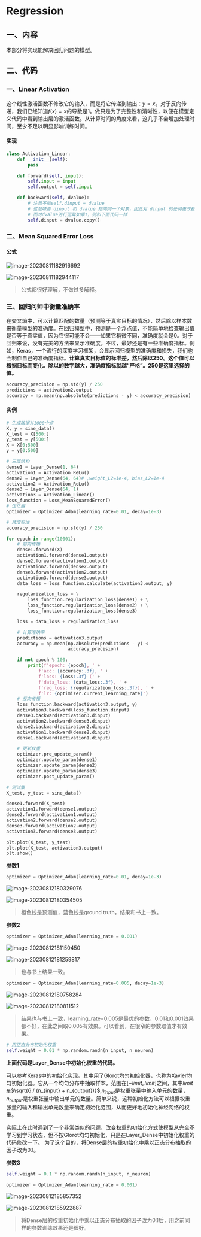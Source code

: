 # Regression 

## 一、内容

本部分将实现能解决回归问题的模型。

## 二、代码

### 一、Linear Activation

这个线性激活函数不修改它的输入，而是将它传递到输出：$y=x$。对于反向传递，我们已经知道$f(x)=x$的导数是1。做只是为了完整性和清晰性，以便在模型定义代码中看到输出层的激活函数。从计算时间的角度来看，这几乎不会增加处理时间，至少不足以明显影响训练时间。

#### **实现**

```python
class Activation_Linear:
    def __init__(self):
        pass

    def forward(self, input):
        self.input = input
        self.output = self.input

    def backward(self, dvalue):
        # 注意不能self.dinput = dvalue
        # 这意味着 dinput 和 dvalue 指向同一个对象，因此对 dinput 的任何更改都会影响原始的 dvalue 对象
        # 而对dvalue进行运算如乘1，则和下面代码一样
        self.dinput = dvalue.copy()
```

### 二、Mean Squared Error Loss

#### **公式**

![image-20230811182916692](https://raw.githubusercontent.com/HX-1234/NoteImage/main/202308111829742.png)

![image-20230811182944117](https://raw.githubusercontent.com/HX-1234/NoteImage/main/202308111829163.png)

> 公式都很好理解，不做过多解释。

### 三、回归问师中衡量准确率

在交叉熵中，可以计算匹配的数量（预测等于真实目标的情况），然后除以样本数来衡量模型的准确度。在回归模型中，预测是一个浮点值，不能简单地检查输出值是否等于真实值，因为它很可能不会——如果它稍微不同，准确度就会是0。对于回归来说，没有完美的方法来显示准确度。不过，最好还是有一些准确度指标。例如，Keras，一个流行的深度学习框架，会显示回归模型的准确度和损失，我们也会制作自己的准确度指标。**计算真实目标值的标准差，然后除以250。这个值可以根据目标而变化。除以的数字越大，准确度指标就越“严格”。250是这里选择的值。**

~~~py
accuracy_precision = np.std(y) / 250
predictions = activation2.output 
accuracy = np.mean(np.absolute(predictions - y) < accuracy_precision) 
~~~

#### **实例**

```python
# 生成数据共1000个点
X, y = sine_data()
X_test = X[500:]
y_test = y[500:]
X = X[0:500]
y = y[0:500]

# 三层结构
dense1 = Layer_Dense(1, 64)
activation1 = Activation_ReLu()
dense2 = Layer_Dense(64, 64)# ,weight_L2=1e-4, bias_L2=1e-4
activation2 = Activation_ReLu()
dense3 = Layer_Dense(64, 1)
activation3 = Activation_Linear()
loss_function = Loss_MeanSquaredError()
# 优化器
optimizer = Optimizer_Adam(learning_rate=0.01, decay=1e-3)

# 精度标准
accuracy_precision = np.std(y) / 250

for epoch in range(10001):
    # 前向传播
    dense1.forward(X)
    activation1.forward(dense1.output)
    dense2.forward(activation1.output)
    activation2.forward(dense2.output)
    dense3.forward(activation2.output)
    activation3.forward(dense3.output)
    data_loss = loss_function.calculate(activation3.output, y)

    regularization_loss = \
        loss_function.regularization_loss(dense1) + \
        loss_function.regularization_loss(dense2) + \
        loss_function.regularization_loss(dense3)

    loss = data_loss + regularization_loss

    # 计算准确率
    predictions = activation3.output
    accuracy = np.mean(np.absolute(predictions - y) <
                       accuracy_precision)

    if not epoch % 100:
        print(f'epoch: {epoch}, ' +
            f'acc: {accuracy:.3f}, ' +
            f'loss: {loss:.3f} (' +
            f'data_loss: {data_loss:.3f}, ' +
            f'reg_loss: {regularization_loss:.3f}), ' +
            f'lr: {optimizer.current_learning_rate}')
    # 反向传播
    loss_function.backward(activation3.output, y)
    activation3.backward(loss_function.dinput)
    dense3.backward(activation3.dinput)
    activation2.backward(dense3.dinput)
    dense2.backward(activation2.dinput)
    activation1.backward(dense2.dinput)
    dense1.backward(activation1.dinput)

    # 更新权重
    optimizer.pre_update_param()
    optimizer.update_param(dense1)
    optimizer.update_param(dense2)
    optimizer.update_param(dense3)
    optimizer.post_update_param()

# 测试集
X_test, y_test = sine_data()

dense1.forward(X_test)
activation1.forward(dense1.output)
dense2.forward(activation1.output)
activation2.forward(dense2.output)
dense3.forward(activation2.output)
activation3.forward(dense3.output)

plt.plot(X_test, y_test)
plt.plot(X_test, activation3.output)
plt.show()
```

**参数1**

~~~py
optimizer = Optimizer_Adam(learning_rate=0.01, decay=1e-3)
~~~



![image-20230812180329076](https://raw.githubusercontent.com/HX-1234/NoteImage/main/202308121803164.png)

![image-20230812180354505](https://raw.githubusercontent.com/HX-1234/NoteImage/main/202308121803556.png)

> 橙色线是预测值，蓝色线是ground truth，结果和书上一致。

**参数2**

```py
optimizer = Optimizer_Adam(learning_rate = 0.001)
```

![image-20230812181150450](https://raw.githubusercontent.com/HX-1234/NoteImage/main/202308121811490.png)

![image-20230812181259817](https://raw.githubusercontent.com/HX-1234/NoteImage/main/202308121812866.png)

> 也与书上结果一致。



```python
optimizer = Optimizer_Adam(learning_rate=0.005, decay=1e-3)
```

![image-20230812180758284](https://raw.githubusercontent.com/HX-1234/NoteImage/main/202308121807322.png)

![image-20230812180811512](https://raw.githubusercontent.com/HX-1234/NoteImage/main/202308121808560.png)

> 结果也与书上一致，learning_rate=0.005是最优的参数，0.01和0.001效果都不好，在此之间取0.005有效果。可以看到，在很窄的参数取值才有效果。

```python
# 用正态分布初始化权重
self.weight = 0.01 * np.random.randn(n_input, n_neuron)
```

**上面代码是Layer_Dense中初始化权重的代码。**

可以参考Keras中的初始化实现。其中用了Glorot均匀初始化器，也称为Xavier均匀初始化器。它从一个均匀分布中抽取样本，范围在$[-limit, limit]$之间，其中$limit$`是`$\sqrt{6 / (n_{input} + n_{output})}$,$n_{input}$是权重张量中输入单元的数量，$n_{output}$是权重张量中输出单元的数量。简单来说，这种初始化方法可以根据权重张量的输入和输出单元数量来确定初始化范围，从而更好地初始化神经网络的权重。

实际上在此时遇到了一个非常类似的问题，改变权重的初始化方式使模型从完全不学习到学习状态，但不按Glorot均匀初始化，只是在Layer_Dense中初始化权重的代码修改一下。 为了这个目的，将Dense层的权重初始化中乘以正态分布抽取的因子改为0.1。

**参数3**

~~~py
self.weight = 0.1 * np.random.randn(n_input, n_neuron)
~~~

~~~py
optimizer = Optimizer_Adam(learning_rate = 0.001)
~~~

![image-20230812185857352](https://raw.githubusercontent.com/HX-1234/NoteImage/main/202308121858409.png)

![image-20230812185922887](https://raw.githubusercontent.com/HX-1234/NoteImage/main/202308121859937.png)

> 将Dense层的权重初始化中乘以正态分布抽取的因子改为0.1后，用之前同样的参数训练效果还是很好。
